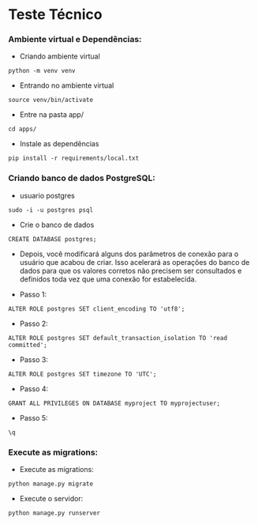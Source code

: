 # Teste Técnico
### Ambiente virtual e Dependências:
- Criando ambiente virtual
```
python -m venv venv
```

- Entrando no ambiente virtual
```
source venv/bin/activate
```

- Entre na pasta app/
```
cd apps/
```

- Instale as dependências
```
pip install -r requirements/local.txt
```

### Criando banco de dados PostgreSQL:

- usuario postgres
```
sudo -i -u postgres psql
```

- Crie o banco de dados
```
CREATE DATABASE postgres;
```
- Depois, você modificará alguns dos parâmetros de conexão para o usuário que acabou de criar. Isso acelerará as operações do banco de dados para que os valores corretos não precisem ser consultados e definidos toda vez que uma conexão for estabelecida.

- Passo 1:
```
ALTER ROLE postgres SET client_encoding TO 'utf8';
```

- Passo 2:
```
ALTER ROLE postgres SET default_transaction_isolation TO 'read committed';
```

- Passo 3:
```
ALTER ROLE postgres SET timezone TO 'UTC';
```

- Passo 4:
```
GRANT ALL PRIVILEGES ON DATABASE myproject TO myprojectuser;
```

- Passo 5:
```
\q
```

### Execute as migrations:

- Execute as migrations:
```
python manage.py migrate
```

- Execute o servidor:
```
python manage.py runserver
```
